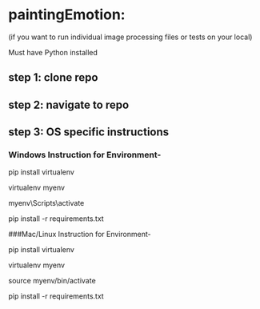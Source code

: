 # paintingEmotion:
(if you want to run individual image processing files or tests on your local)

Must have Python installed

## step 1: clone repo

## step 2: navigate to repo

## step 3: OS specific instructions

### Windows Instruction for Environment-

  pip install virtualenv

  virtualenv myenv

  myenv\Scripts\activate

  pip install -r requirements.txt

###Mac/Linux Instruction for Environment-

  pip install virtualenv

  virtualenv myenv

  source myenv/bin/activate
  
  pip install -r requirements.txt
    
